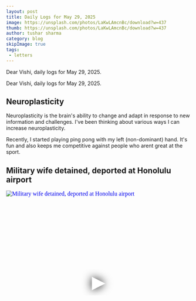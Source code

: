 ```yaml
---
layout: post
title: Daily Logs for May 29, 2025
image: https://unsplash.com/photos/LaKwLAmcnBc/download?w=437
thumb: https://unsplash.com/photos/LaKwLAmcnBc/download?w=437
author: tushar sharma
category: blog
skipImage: true
tags:
 - letters
---
```


Dear Vishi, daily logs for May 29, 2025.<!-- truncate_here -->

Dear Vishi, daily logs for May 29, 2025.

## Neuroplasticity

Neuroplasticity is the brain's ability to change and adapt in response to new information and challenges. I've been thinking about various ways I can increase neuroplasticity.

Recently, I started playing ping pong with my left (non-dominant) hand. It's fun and also keeps me competitive against people who arent great at the sport.

## Military wife detained, deported at Honolulu airport

<iframe
  style="position: relative;  width: 100%;" 
   height="500"
  src="https://www.youtube.com/embed/0cYsSl-twEg?autoplay=1"
  srcdoc="<style>*{padding:0;margin:0;overflow:hidden}html,body{height:100%}img,span{position:absolute;width:100%;top:0;bottom:0;margin:auto}span{height:1.5em;text-align:center;font:48px/1.5 sans-serif;color:white;text-shadow:0 0 0.5em black}</style><a href=https://www.youtube.com/embed/0cYsSl-twEg?autoplay=1><img src=https://img.youtube.com/vi/0cYsSl-twEg/hqdefault.jpg alt='Military wife detained, deported at Honolulu airport'><span>▶</span></a>"
  frameborder="0"
  allow="accelerometer; autoplay; encrypted-media; gyroscope; picture-in-picture"
  allowfullscreen
  title="Military wife detained, deported at Honolulu airport"
></iframe><br>